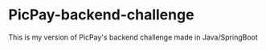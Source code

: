 # PicPay-backend-challenge
This is my version of PicPay's backend challenge made in Java/SpringBoot 
